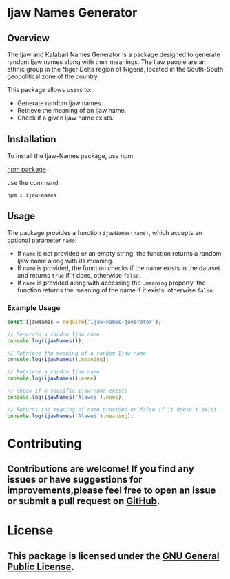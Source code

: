 # Ijaw Names Generator

## Overview

The Ijaw and Kalabari Names Generator is a package designed to generate random Ijaw names along with their meanings. The Ijaw people are an ethnic group in the Niger Delta region of Nigeria, located in the South-South geopolitical zone of the country.

This package allows users to:

- Generate random Ijaw names.
- Retrieve the meaning of an Ijaw name.
- Check if a given Ijaw name exists.

## Installation

To install the Ijaw-Names package, use npm:

[npm package](https://www.npmjs.com/package/ijaw-names)

use the command:

```npm i ijaw-names```

## Usage

The package provides a function `ijawNames(name)`, which accepts an optional parameter `name`:

- If `name` is not provided or an empty string, the function returns a random Ijaw name along with its meaning.
- If `name` is provided, the function checks if the name exists in the dataset and returns `true` if it does, otherwise `false`.
- If `name` is provided along with accessing the `.meaning` property, the function returns the meaning of the name if it exists, otherwise `false`.

### Example Usage

```javascript
const ijawNames = require('ijaw-names-generator');

// Generate a random Ijaw name
console.log(ijawNames());

// Retrieve the meaning of a random Ijaw name
console.log(ijawNames().meaning);

// Retrieve a random Ijaw name
console.log(ijawNames().name);

// Check if a specific Ijaw name exists
console.log(ijawNames('Alawei').name);

// Returns the meaning of name provided or false if it doesn't exist
console.log(ijawNames('Alawei').meaning);
```

# Contributing

## Contributions are welcome! If you find any issues or have suggestions for improvements,please feel free to open an issue or submit a pull request on [GitHub](https://github.com/Tam-BobManuel/ijaw-names).
# License

## This package is licensed under the [GNU General Public License](https://www.gnu.org/licenses/).
